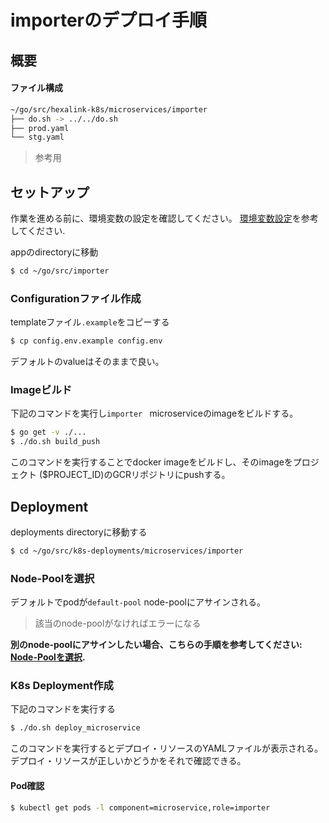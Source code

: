 # importerのデプロイ手順

## 概要

#### ファイル構成

```bash
~/go/src/hexalink-k8s/microservices/importer
├── do.sh -> ../../do.sh
├── prod.yaml
└── stg.yaml
```

> 参考用

## セットアップ

作業を進める前に、環境変数の設定を確認してください。
[環境変数設定](prepare_envvars.md)を参考してください.

appのdirectoryに移動

```bash
$ cd ~/go/src/importer
```

###  Configurationファイル作成

templateファイル`.example`をコピーする

```bash
$ cp config.env.example config.env
```

デフォルトのvalueはそのままで良い。

### Imageビルド
下記のコマンドを実行し`importer ` microserviceのimageをビルドする。

```bash
$ go get -v ./...
$ ./do.sh build_push
```

このコマンドを実行することでdocker imageをビルドし、そのimageをプロジェクト ($PROJECT_ID)のGCRリポジトリにpushする。

## Deployment

deployments directoryに移動する

```bash
$ cd ~/go/src/k8s-deployments/microservices/importer
```

### Node-Poolを選択

デフォルトでpodが`default-pool` node-poolにアサインされる。
> 該当のnode-poolがなければエラーになる

**別のnode-poolにアサインしたい場合、こちらの手順を参考してください: [Node-Poolを選択](selecting_node-pool.md).**


### K8s Deployment作成

下記のコマンドを実行する

```bash
$ ./do.sh deploy_microservice
```
このコマンドを実行するとデプロイ・リソースのYAMLファイルが表示される。デプロイ・リソースが正しいかどうかをそれで確認できる。

#### Pod確認

```bash
$ kubectl get pods -l component=microservice,role=importer
```